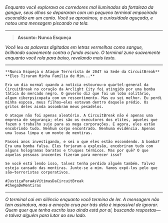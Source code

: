 _Enquanto você explorava os corredores mal iluminados da fortaleza da gangue, seus olhos se depararam com um pequeno terminal empoeirado escondido em um canto. Você se aproximou, a curiosidade aguçada, e notou uma mensagem piscando na tela._

---

> **Assunto: Nunca Esqueça**

_Você leu as palavras digitadas em letras vermelhas como sangue, brilhando suavemente contra o fundo escuro. O terminal zune suavemente enquanto você rola para baixo, revelando mais texto._

---

```
**Nunca Esqueça o Ataque Terrorista de 2047 na Sede da CircuitBreak**
**Eles Tiraram Minha Família de Mim...**

Era um dia normal quando a notícia estourou—o quartel-general da CircuitBreak no coração da Arclight City foi atingido por uma bomba tática do mercado negro. O governo diz que foi um lobo solitário, algum ciberpsicopata com um ressentimento. Mas eu sei melhor. Eu perdi minha esposa, meus filhos—eles estavam dentro daquele prédio. Os gritos deles ainda assombram meus pesadelos.

O ataque não foi apenas aleatório. A CircuitBreak não é apenas uma empresa de segurança; eles são os executores dos elites, aqueles que fazem o trabalho sujo para as mega corporações. E agora, eles estão encobrindo tudo. Nenhum corpo encontrado. Nenhuma evidência. Apenas uma lousa limpa e um monte de mentiras.

Passei anos investigando, e sei o que eles estão escondendo. A bomba? Era uma bomba falsa. Eles forjaram a explosão, encobriram tudo com alguns hologramas baratos e truques térmicos. Mas por quê? O que aquelas pessoas inocentes fizeram para merecer isso?

Se você está lendo isso, talvez tenha perdido alguém também. Talvez esteja cansado das mentiras. Junte-se a mim. Vamos expô-los pelo que são—terroristas corporativos.

#JustiçaParaAsVítimasDaCircuitBreak
#ChegaDeMentiras
```

---

_O terminal cai em silêncio enquanto você termina de ler. A mensagem não tem assinatura, mas a emoção crua por trás dela é impossível de ignorar. Quem quer que tenha escrito isso ainda está por aí, buscando respostas—e talvez alguém para lutar ao seu lado._
